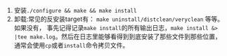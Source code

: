 1. 安装`./configure && make && make install `
1. 卸载:常见的反安装target有： `make uninstall/distclean/veryclean` 等等。如果没有， 事先记得记录`make install`的所有输出日志，`make install &> |tee make.log`。然后在日志里能够看得到到底安装了那些文件到那些位置，通常会使用`cp`或者`install`命令拷贝文件。
